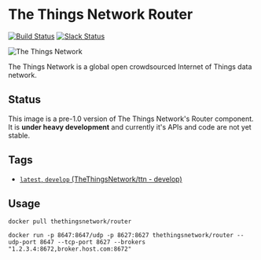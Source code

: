 # The Things Network Router

[![Build Status](https://travis-ci.org/TheThingsNetwork/ttn.svg?branch=develop)](https://travis-ci.org/TheThingsNetwork/ttn) [![Slack Status](https://slack.thethingsnetwork.org/badge.svg)](https://slack.thethingsnetwork.org/)

![The Things Network](http://thethingsnetwork.org/static/ttn/media/The%20Things%20Uitlijning.svg)

The Things Network is a global open crowdsourced Internet of Things data network.

## Status

This image is a pre-1.0 version of The Things Network's Router component. It is **under heavy development** and currently it's APIs and code are not yet stable.

## Tags

* [`latest`, `develop` (TheThingsNetwork/ttn - develop)](https://github.com/TheThingsNetwork/ttn/blob/develop/integration/router/Dockerfile)

## Usage

```
docker pull thethingsnetwork/router

docker run -p 8647:8647/udp -p 8627:8627 thethingsnetwork/router --udp-port 8647 --tcp-port 8627 --brokers "1.2.3.4:8672,broker.host.com:8672"
```
